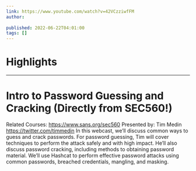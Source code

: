 ```yaml
---
link: https://www.youtube.com/watch?v=42VCzziwfFM
author: 
   
published: 2022-06-22T04:01:00
tags: []
---
```

# Highlights


---
# Intro to Password Guessing and Cracking (Directly from SEC560!)
Related Courses: https://www.sans.org/sec560 Presented by: Tim Medin https://twitter.com/timmedin In this webcast, we’ll discuss common ways to guess and crack passwords. For password guessing, Tim will cover techniques to perform the attack safely and with high impact. He’ll also discuss password cracking, including methods to obtaining password material. We’ll use Hashcat to perform effective password attacks using common passwords, breached credentials, mangling, and masking.